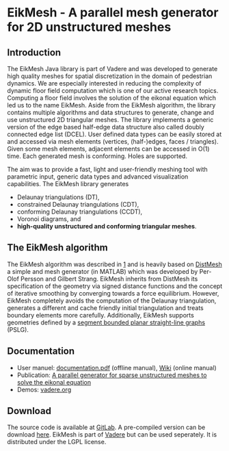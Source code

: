# EikMesh - A parallel mesh generator for 2D unstructured meshes

## Introduction

The EikMesh Java library is part of Vadere and was developed to generate high quality meshes for spatial discretization in the domain of pedestrian dynamics.
We are especially interested in reducing the complexity of dynamic floor field computation which is one of our active research topics.
Computing a floor field involves the solution of the eikonal equation which led us to the name EikMesh.
Aside from the EikMesh algorithm, the library contains multiple algorithms and data structures to generate, change and use unstructured 2D triangular meshes.
The library implements a generic version of the edge based half-edge data structure also called doubly connected edge list (DCEL).
User defined data types can be easily stored at and accessed via mesh elements (vertices, (half-)edges, faces / triangles).
Given some mesh elements, adjacent elements can be accessed in O(1) time. Each generated mesh is conforming. Holes are supported.

The aim was to provide a fast, light and user-friendly meshing tool with parametric input, generic data types and advanced visualization capabilities.
The EikMesh library generates
- Delaunay triangulations (DT),
- constrained Delaunay triangulations (CDT),
- conforming Delaunay triangulations (CCDT),
- Voronoi diagrams, and 
- ****high-quality unstructured and conforming triangular meshes****.

## The EikMesh algorithm

The EikMesh algorithm was described in [1](https://doi.org/10.1016/j.jocs.2018.09.009) and is heavily based on [DistMesh](http://persson.berkeley.edu/distmesh/) a simple and mesh generator (in MATLAB) which was developed by Per-Olof Persson and Gilbert Strang.
EikMesh inherits from DistMesh its specification of the geometry via signed distance functions and the concept of iterative smoothing by converging towards a force equilibrium.
However, EikMesh completely avoids the computation of the Delaunay triangulation, generates a different and cache friendly initial triangulation and treats boundary elements more carefully.
Additionally, EikMesh supports geometries defined by a [segment bounded planar straight-line graphs](https://en.wikipedia.org/wiki/Planar_straight-line_graph) (PSLG).

## Documentation

- User manuel: [documentation.pdf](http://www.vadere.org/documentation/eikmesh_manual_short.pdf) (offline manual), [Wiki](https://gitlab.lrz.de/vadere/vadere/wikis/eikmesh/EikMesh-Wiki) (online manual)
- Publication: [A parallel generator for sparse unstructured meshes to solve the eikonal equation](https://doi.org/10.1016/j.jocs.2018.09.009)
- Demos: [vadere.org](http://www.vadere.org/the-eikmesh-library/)

## Download

The source code is available at [GitLab](https://gitlab.lrz.de/vadere/vadere/tree/master/VadereMeshing).
A pre-compiled version can be download [here](TODO). 
EikMesh is part of [Vadere](http://www.vadere.org/) but can be used seperately. 
It is distributed under the LGPL license.